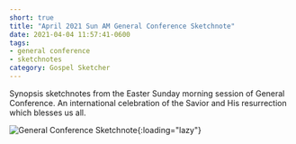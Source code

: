 ```yaml
---
short: true
title: "April 2021 Sun AM General Conference Sketchnote"
date: 2021-04-04 11:57:41-0600
tags:
- general conference
- sketchnotes
category: Gospel Sketcher
---
```


Synopsis sketchnotes from the Easter Sunday morning session of General Conference. An international celebration of the Savior and His resurrection which blesses us all.

![General Conference Sketchnote](https://media.bennorris.org/images/gospelsketcher/general-conference/apr-2021/general-conference-sun-am-sketchnote.jpg){:loading="lazy"}
